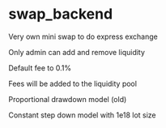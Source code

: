 # swap_backend
Very own mini swap to do express exchange

Only admin can add and remove liquidity

Default fee to 0.1%

Fees will be added to the liquidity pool

Proportional drawdown model (old)

Constant step down model with 1e18 lot size
